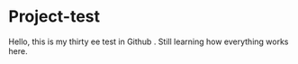# Project-test
Hello, this is my thirty ee test in Github . 
Still learning how everything works here.
